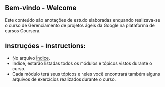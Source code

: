 ## Bem-vindo - Welcome
Este conteúdo são anotações de estudo elaboradas enquando realizava-se o curso de Gerenciamento de projetos ágeis da Google na plataforma de cursos Coursera.

## Instruções - Instructions:
- No arquivo [Índice](index.md).
-  Índice, estarão listadas todos os módulos e tópicos vistos durante o curso.  
- Cada módulo terá seus tópicos e neles você encontrará também alguns arquivos de exercícios realizados durante o curso.
